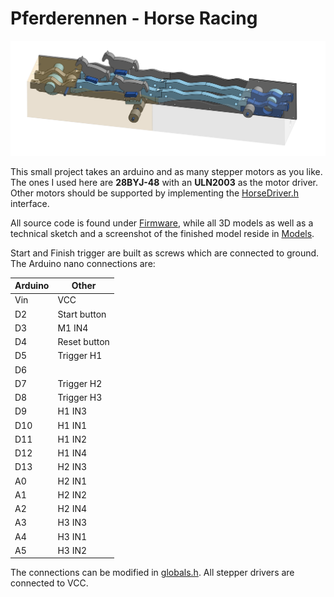 # Pferderennen - Horse Racing

![Screenshot](Models/Screenshot.png)

This small project takes an arduino and as many stepper motors as you like. The ones I used here are **28BYJ-48** with an **ULN2003** as the motor driver. Other motors should be supported by implementing the [HorseDriver.h](Firmware/src/modules/HorseDriver.h) interface.

All source code is found under [Firmware](Firmware), while all 3D models as well as a technical sketch and a screenshot of the finished model reside in [Models](Models).

Start and Finish trigger are built as screws which are connected to ground. The Arduino nano connections are:


| Arduino | Other        |
| --------- | -------------- |
| Vin     | VCC          |
| D2      | Start button |
| D3      | M1 IN4       |
| D4      | Reset button |
| D5      | Trigger H1   |
| D6      |              |
| D7      | Trigger H2   |
| D8      | Trigger H3   |
| D9      | H1 IN3       |
| D10     | H1 IN1       |
| D11     | H1 IN2       |
| D12     | H1 IN4       |
| D13     | H2 IN3       |
| A0      | H2 IN1       |
| A1      | H2 IN2       |
| A2      | H2 IN4       |
| A3      | H3 IN3       |
| A4      | H3 IN1       |
| A5      | H3 IN2       |

The connections can be modified in [globals.h](Firmware/src/config/globals.h). All stepper drivers are connected to VCC.
